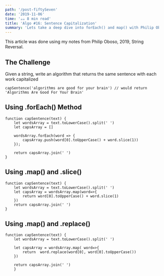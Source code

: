 ```yaml
---
path: '/post-fiftySeven'
date: '2019-11-06'
time: '☕️☕️ 8 min read'
title: 'Algo #16: Sentence Capitalization'
summary: 'Lets take a deep dive into forEach() and map() with Philip Oboso'
---
```


This article was done using my notes from Philip Oboso, 2019, String Reversal.

## The Challenge

Given a string, write an algorithm that returns the same sentence with each work capitalized

```
capSentence('algorithms are good for your brain') // would return 'Algorithms Are Good For Your Brain'
```

## Using .forEach() Method

```
function capSentence(text) {
    let wordsArray = text.toLowerCase().split(' ')
    let capsArray = []

    wordsArray.forEach(word => {
        capsArray.push(word[0].toUpperCase() + word.slice(1))
    });

    return capsArray.join(' ')
}
```

## Using .map() and .slice()

```
function capSentence(text) {
    let wordsArray = text.toLowerCase().split(' ')
    let capsArray = wordsArray.map(word=>{
        return word[0].toUpperCase() + word.slice(1)
    })
    return capsArray.join(' ')
}
```

## Using .map() and .replace()

```
function capSentence(text) {
    let wordsArray = text.toLowerCase().split(' ')

    let capsArray = wordsArray.map( word=>{
        return  word.replace(word[0], word[0].toUpperCase())
    })

    return capsArray.join(' ')
    }
```
